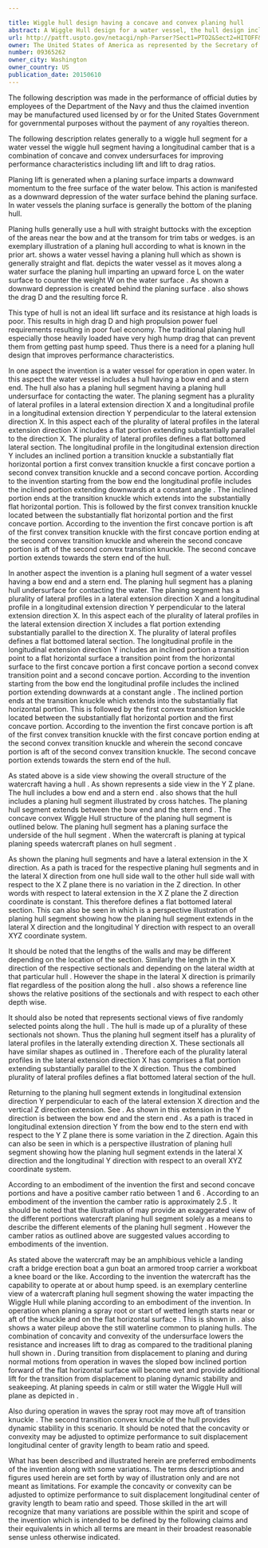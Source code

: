 ```yaml
---

title: Wiggle hull design having a concave and convex planing hull
abstract: A Wiggle Hull design for a water vessel, the hull design including a planing hull segment. The planing hull segment has a longitudinal camber that is a combination of concave and convex undersurfaces for improving performance characteristics, including lift and lift to drag ratios. The Wiggle Hull design may also have end plates at the chines to optimize performance characteristics.
url: http://patft.uspto.gov/netacgi/nph-Parser?Sect1=PTO2&Sect2=HITOFF&p=1&u=%2Fnetahtml%2FPTO%2Fsearch-adv.htm&r=1&f=G&l=50&d=PALL&S1=09365262&OS=09365262&RS=09365262
owner: The United States of America as represented by the Secretary of The Navy
number: 09365262
owner_city: Washington
owner_country: US
publication_date: 20150610
---
```

The following description was made in the performance of official duties by employees of the Department of the Navy and thus the claimed invention may be manufactured used licensed by or for the United States Government for governmental purposes without the payment of any royalties thereon.

The following description relates generally to a wiggle hull segment for a water vessel the wiggle hull segment having a longitudinal camber that is a combination of concave and convex undersurfaces for improving performance characteristics including lift and lift to drag ratios.

Planing lift is generated when a planing surface imparts a downward momentum to the free surface of the water below. This action is manifested as a downward depression of the water surface behind the planing surface. In water vessels the planing surface is generally the bottom of the planing hull.

Planing hulls generally use a hull with straight buttocks with the exception of the areas near the bow and at the transom for trim tabs or wedges. is an exemplary illustration of a planing hull according to what is known in the prior art. shows a water vessel having a planing hull which as shown is generally straight and flat. depicts the water vessel as it moves along a water surface the planing hull imparting an upward force L on the water surface to counter the weight W on the water surface . As shown a downward depression is created behind the planing surface . also shows the drag D and the resulting force R.

This type of hull is not an ideal lift surface and its resistance at high loads is poor. This results in high drag D and high propulsion power fuel requirements resulting in poor fuel economy. The traditional planing hull especially those heavily loaded have very high hump drag that can prevent them from getting past hump speed. Thus there is a need for a planing hull design that improves performance characteristics.

In one aspect the invention is a water vessel for operation in open water. In this aspect the water vessel includes a hull having a bow end and a stern end. The hull also has a planing hull segment having a planing hull undersurface for contacting the water. The planing segment has a plurality of lateral profiles in a lateral extension direction X and a longitudinal profile in a longitudinal extension direction Y perpendicular to the lateral extension direction X. In this aspect each of the plurality of lateral profiles in the lateral extension direction X includes a flat portion extending substantially parallel to the direction X. The plurality of lateral profiles defines a flat bottomed lateral section. The longitudinal profile in the longitudinal extension direction Y includes an inclined portion a transition knuckle a substantially flat horizontal portion a first convex transition knuckle a first concave portion a second convex transition knuckle and a second concave portion. According to the invention starting from the bow end the longitudinal profile includes the inclined portion extending downwards at a constant angle . The inclined portion ends at the transition knuckle which extends into the substantially flat horizontal portion. This is followed by the first convex transition knuckle located between the substantially flat horizontal portion and the first concave portion. According to the invention the first concave portion is aft of the first convex transition knuckle with the first concave portion ending at the second convex transition knuckle and wherein the second concave portion is aft of the second convex transition knuckle. The second concave portion extends towards the stern end of the hull.

In another aspect the invention is a planing hull segment of a water vessel having a bow end and a stern end. The planing hull segment has a planing hull undersurface for contacting the water. The planing segment has a plurality of lateral profiles in a lateral extension direction X and a longitudinal profile in a longitudinal extension direction Y perpendicular to the lateral extension direction X. In this aspect each of the plurality of lateral profiles in the lateral extension direction X includes a flat portion extending substantially parallel to the direction X. The plurality of lateral profiles defines a flat bottomed lateral section. The longitudinal profile in the longitudinal extension direction Y includes an inclined portion a transition point to a flat horizontal surface a transition point from the horizontal surface to the first concave portion a first concave portion a second convex transition point and a second concave portion. According to the invention starting from the bow end the longitudinal profile includes the inclined portion extending downwards at a constant angle . The inclined portion ends at the transition knuckle which extends into the substantially flat horizontal portion. This is followed by the first convex transition knuckle located between the substantially flat horizontal portion and the first concave portion. According to the invention the first concave portion is aft of the first convex transition knuckle with the first concave portion ending at the second convex transition knuckle and wherein the second concave portion is aft of the second convex transition knuckle. The second concave portion extends towards the stern end of the hull.

As stated above is a side view showing the overall structure of the watercraft having a hull . As shown represents a side view in the Y Z plane. The hull includes a bow end and a stern end . also shows that the hull includes a planing hull segment illustrated by cross hatches. The planing hull segment extends between the bow end and the stern end . The concave convex Wiggle Hull structure of the planing hull segment is outlined below. The planing hull segment has a planing surface the underside of the hull segment . When the watercraft is planing at typical planing speeds watercraft planes on hull segment .

As shown the planing hull segments and have a lateral extension in the X direction. As a path is traced for the respective planing hull segments and in the lateral X direction from one hull side wall to the other hull side wall with respect to the X Z plane there is no variation in the Z direction. In other words with respect to lateral extension in the X Z plane the Z direction coordinate is constant. This therefore defines a flat bottomed lateral section. This can also be seen in which is a perspective illustration of planing hull segment showing how the planing hull segment extends in the lateral X direction and the longitudinal Y direction with respect to an overall XYZ coordinate system.

It should be noted that the lengths of the walls and may be different depending on the location of the section. Similarly the length in the X direction of the respective sectionals and depending on the lateral width at that particular hull . However the shape in the lateral X direction is primarily flat regardless of the position along the hull . also shows a reference line shows the relative positions of the sectionals and with respect to each other depth wise.

It should also be noted that represents sectional views of five randomly selected points along the hull . The hull is made up of a plurality of these sectionals not shown. Thus the planing hull segment itself has a plurality of lateral profiles in the laterally extending direction X. These sectionals all have similar shapes as outlined in . Therefore each of the plurality lateral profiles in the lateral extension direction X has comprises a flat portion extending substantially parallel to the X direction. Thus the combined plurality of lateral profiles defines a flat bottomed lateral section of the hull.

Returning to the planing hull segment extends in longitudinal extension direction Y perpendicular to each of the lateral extension X direction and the vertical Z direction extension. See . As shown in this extension in the Y direction is between the bow end and the stern end . As a path is traced in longitudinal extension direction Y from the bow end to the stern end with respect to the Y Z plane there is some variation in the Z direction. Again this can also be seen in which is a perspective illustration of planing hull segment showing how the planing hull segment extends in the lateral X direction and the longitudinal Y direction with respect to an overall XYZ coordinate system.

According to an embodiment of the invention the first and second concave portions and have a positive camber ratio between 1 and 6 . According to an embodiment of the invention the camber ratio is approximately 2.5 . It should be noted that the illustration of may provide an exaggerated view of the different portions watercraft planing hull segment solely as a means to describe the different elements of the planing hull segment . However the camber ratios as outlined above are suggested values according to embodiments of the invention.

As stated above the watercraft may be an amphibious vehicle a landing craft a bridge erection boat a gun boat an armored troop carrier a workboat a knee board or the like. According to the invention the watercraft has the capability to operate at or about hump speed. is an exemplary centerline view of a watercraft planing hull segment showing the water impacting the Wiggle Hull while planing according to an embodiment of the invention. In operation when planing a spray root or start of wetted length starts near or aft of the knuckle and on the flat horizontal surface . This is shown in . also shows a water pileup above the still waterline common to planing hulls. The combination of concavity and convexity of the undersurface lowers the resistance and increases lift to drag as compared to the traditional planing hull shown in . During transition from displacement to planing and during normal motions from operation in waves the sloped bow inclined portion forward of the flat horizontal surface will become wet and provide additional lift for the transition from displacement to planing dynamic stability and seakeeping. At planing speeds in calm or still water the Wiggle Hull will plane as depicted in .

Also during operation in waves the spray root may move aft of transition knuckle . The second transition convex knuckle of the hull provides dynamic stability in this scenario. It should be noted that the concavity or convexity may be adjusted to optimize performance to suit displacement longitudinal center of gravity length to beam ratio and speed.

What has been described and illustrated herein are preferred embodiments of the invention along with some variations. The terms descriptions and figures used herein are set forth by way of illustration only and are not meant as limitations. For example the concavity or convexity can be adjusted to optimize performance to suit displacement longitudinal center of gravity length to beam ratio and speed. Those skilled in the art will recognize that many variations are possible within the spirit and scope of the invention which is intended to be defined by the following claims and their equivalents in which all terms are meant in their broadest reasonable sense unless otherwise indicated.

